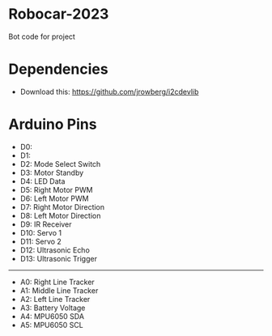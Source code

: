 # Robocar-2023
Bot code for project

# Dependencies
- Download this: https://github.com/jrowberg/i2cdevlib

# Arduino Pins
- D0: 
- D1:
- D2: Mode Select Switch
- D3: Motor Standby
- D4: LED Data
- D5: Right Motor PWM
- D6: Left Motor PWM
- D7: Right Motor Direction
- D8: Left Motor Direction
- D9: IR Receiver
- D10: Servo 1
- D11: Servo 2
- D12: Ultrasonic Echo
- D13: Ultrasonic Trigger
---------------------
- A0: Right Line Tracker
- A1: Middle Line Tracker
- A2: Left Line Tracker
- A3: Battery Voltage
- A4: MPU6050 SDA
- A5: MPU6050 SCL
